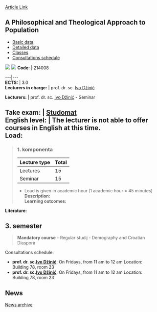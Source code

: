 [Article Link](https://www.fhs.hr/en/course/apatatp)

## A Philosophical and Theological Approach to Population
  * [Basic data](https://www.fhs.hr/en/course/apatatp#v1id-523741_868388_1_0 "Basic data")
  * [Detailed data](https://www.fhs.hr/en/course/apatatp#v1id-523741_868388_1_1 "Detailed data")
  * [Classes](https://www.fhs.hr/en/course/apatatp#v1id-523741_868388_1_2 "Classes")
  * [Consultations schedule](https://www.fhs.hr/en/course/apatatp#v1id-523741_868388_1_3 "Consultations schedule")


[![](https://www.fhs.hr/img/flags/gif/hr.gif)](https://www.fhs.hr/predmet/fps) [![](https://www.fhs.hr/img/flags/gif/gb.gif)](https://www.fhs.hr/en/course/apatatp)
**Code:** |  214008  
  
---|---  
**ECTS:** |  3.0   
**Lecturers in charge:** |  prof. dr. sc. [Ivo Džinić](https://www.fhs.hr/staff/ivo.dzinic)   
  
**Lecturers:** |  prof. dr. sc. [Ivo Džinić](https://www.fhs.hr/djelatnik/ivo.dzinic) - Seminar  
  
**Take exam:** |  [Studomat](http://www.isvu.hr/studomat)  
**English level:** |  The lecturer is not able to offer courses in English at this time.   
**Load:**  
---  
> ### 1. komponenta
> | Lecture type | Total  
> ---|---  
> Lectures | 15  
> Seminar | 15  
> * Load is given in academic hour (1 academic hour = 45 minutes)   
**Description:**  
> **Learning outcomes:**  

  
**Literature:**  

  
**3. semester**  
---  
> **Mandatory course** - Regular studij - Demography and Croatian Diaspora  
>   
Consultations schedule: 
  * **prof. dr. sc.[Ivo Džinić](https://www.fhs.hr/staff/ivo.dzinic)**: 
On Fridays, from 11 am to 12 am
Location: Building 78, room 23 
  * **prof. dr. sc.[Ivo Džinić](https://www.fhs.hr/djelatnik/ivo.dzinic)**: 
On Fridays, from 11 am to 12 am
Location: Building 78, room 23 


## News
[News archive](https://www.fhs.hr/en/course/apatatp?@=21cjs#news_120761 "News archive")
